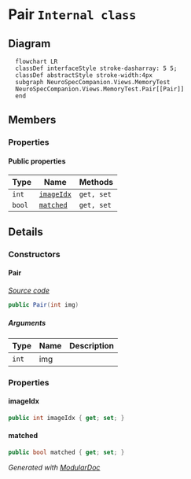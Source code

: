 # Pair `Internal class`

## Diagram
```mermaid
  flowchart LR
  classDef interfaceStyle stroke-dasharray: 5 5;
  classDef abstractStyle stroke-width:4px
  subgraph NeuroSpecCompanion.Views.MemoryTest
  NeuroSpecCompanion.Views.MemoryTest.Pair[[Pair]]
  end
```

## Members
### Properties
#### Public  properties
| Type | Name | Methods |
| --- | --- | --- |
| `int` | [`imageIdx`](#imageidx) | `get, set` |
| `bool` | [`matched`](#matched) | `get, set` |

## Details
### Constructors
#### Pair
[*Source code*](https://github.com///blob//NeuroSpecCompanion/Views/MemoryTest/MemoryGame.xaml.cs#L7)
```csharp
public Pair(int img)
```
##### Arguments
| Type | Name | Description |
| --- | --- | --- |
| `int` | img |   |

### Properties
#### imageIdx
```csharp
public int imageIdx { get; set; }
```

#### matched
```csharp
public bool matched { get; set; }
```

*Generated with* [*ModularDoc*](https://github.com/hailstorm75/ModularDoc)
